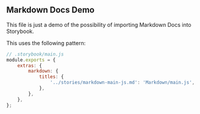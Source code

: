 ## Markdown Docs Demo

This file is just a demo of the possibility of importing Markdown Docs into Storybook.

This uses the following pattern:

```js
// .storybook/main.js
module.exports = {
    extras: {
        markdown: {
            titles: {
                '../stories/markdown-main-js.md': 'Markdown/main.js',
            },
        },
    },
};
```
